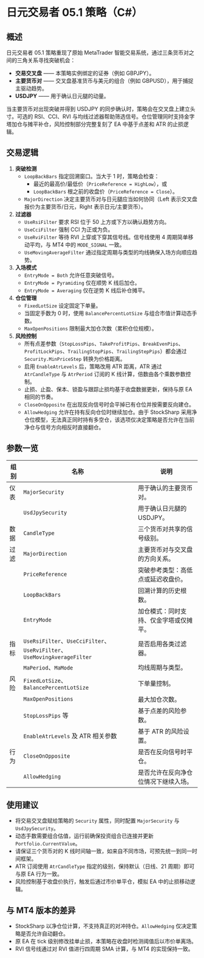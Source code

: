 # 日元交易者 05.1 策略（C#）

## 概述

日元交易者 05.1 策略重现了原始 MetaTrader 智能交易系统，通过三条货币对之间的三角关系寻找突破机会：

- **交易交叉盘** —— 本策略实例绑定的证券（例如 GBPJPY）。
- **主要货币对** —— 交叉盘基准货币与美元的组合（例如 GBPUSD），用于捕捉主驱动趋势。
- **USDJPY** —— 用于确认日元腿的动量。

当主要货币对出现突破并得到 USDJPY 的同步确认时，策略会在交叉盘上建立头寸。可选的 RSI、CCI、RVI 与均线过滤器帮助筛选信号。仓位管理同时支持金字塔加仓与摊平补仓，风险控制部分完整复刻了 EA 中基于点差和 ATR 的止损逻辑。

## 交易逻辑

1. **突破检测**
   - `LoopBackBars` 指定回溯窗口。当大于 1 时，策略会检查：
     - 最近的最高价/最低价（`PriceReference = HighLow`），或
     - `LoopBackBars` 根之前的收盘价（`PriceReference = Close`）。
   - `MajorDirection` 决定主要货币对与日元腿应当如何协同（Left 表示交叉盘报价为主要货币/日元，Right 表示日元/主要货币）。
2. **过滤器**
   - `UseRsiFilter` 要求 RSI 位于 50 上方或下方以确认趋势方向。
   - `UseCciFilter` 强制 CCI 为正或为负。
   - `UseRviFilter` 等待 RVI 上穿或下穿其信号线。信号线使用 4 周期简单移动平均，与 MT4 中的 `MODE_SIGNAL` 一致。
   - `UseMovingAverageFilter` 通过指定周期与类型的均线确保入场方向顺应趋势。
3. **入场模式**
   - `EntryMode = Both` 允许任意突破信号。
   - `EntryMode = Pyramiding` 仅在顺势 K 线后加仓。
   - `EntryMode = Averaging` 仅在逆势 K 线后补仓摊平。
4. **仓位管理**
   - `FixedLotSize` 设定固定下单量。
   - 当固定手数为 0 时，使用 `BalancePercentLotSize` 与组合市值计算动态手数。
   - `MaxOpenPositions` 限制最大加仓次数（累积仓位规模）。
5. **风险控制**
   - 所有点差参数（`StopLossPips`、`TakeProfitPips`、`BreakEvenPips`、`ProfitLockPips`、`TrailingStopPips`、`TrailingStepPips`）都会通过 `Security.MinPriceStep` 转换为价格距离。
   - 启用 `EnableAtrLevels` 后，策略改用 ATR 距离，ATR 通过 `AtrCandleType` 与 `AtrPeriod` 订阅的 K 线计算，倍数由各个乘数参数控制。
   - 止损、止盈、保本、锁盈与跟踪止损均基于收盘数据更新，保持与原 EA 相同的节奏。
   - `CloseOnOpposite` 在出现反向信号时会平掉已有仓位并按需要反向建仓。
   - `AllowHedging` 允许在持有反向仓位时继续加仓。由于 StockSharp 采用净仓位模型，无法真正同时持有多空仓，该选项仅决定策略是否允许在当前净仓与信号方向相反时直接翻仓。

## 参数一览

| 组别 | 名称 | 说明 |
|------|------|------|
| 仪表 | `MajorSecurity` | 用于确认的主要货币对。|
| | `UsdJpySecurity` | 用于确认日元腿的 USDJPY。|
| 数据 | `CandleType` | 三个货币对共享的信号级别。|
| 过滤 | `MajorDirection` | 主要货币对与交叉盘的方向关系。|
| | `PriceReference` | 突破参考类型：高低点或延迟收盘价。|
| | `LoopBackBars` | 回溯计算的历史根数。|
| | `EntryMode` | 加仓模式：同时支持、仅金字塔或仅摊平。|
| 指标 | `UseRsiFilter`、`UseCciFilter`、`UseRviFilter`、`UseMovingAverageFilter` | 是否启用各类过滤器。|
| | `MaPeriod`、`MaMode` | 均线周期与类型。|
| 风险 | `FixedLotSize`、`BalancePercentLotSize` | 下单量控制。|
| | `MaxOpenPositions` | 最大加仓次数。|
| | `StopLossPips` 等 | 基于点差的风险参数。|
| | `EnableAtrLevels` 及 ATR 相关参数 | 基于 ATR 的风险设置。|
| 行为 | `CloseOnOpposite` | 是否在反向信号时平仓。|
| | `AllowHedging` | 是否允许在反向净仓位情况下继续入场。|

## 使用建议

- 将交易交叉盘赋给策略的 `Security` 属性，同时配置 `MajorSecurity` 与 `UsdJpySecurity`。
- 动态手数需要组合估值，运行前确保投资组合已连接并更新 `Portfolio.CurrentValue`。
- 请保证三个货币对的 K 线时间轴一致，如来自不同市场，可预先统一到同一时间框架。
- ATR 订阅使用 `AtrCandleType` 指定的级别，保持默认（日线、21 周期）即可与原 EA 行为一致。
- 风险控制基于收盘价执行，触发后通过市价单平仓，模拟 EA 中的止损移动逻辑。

## 与 MT4 版本的差异

- StockSharp 以净仓位计算，不支持真正的对冲持仓。`AllowHedging` 仅决定策略是否允许自动翻仓。
- 原 EA 在 tick 级别修改挂单止损，本策略在收盘时检测阈值后以市价单离场。
- RVI 信号线通过对 RVI 值进行四周期 SMA 计算，与 MT4 的实现保持一致。

